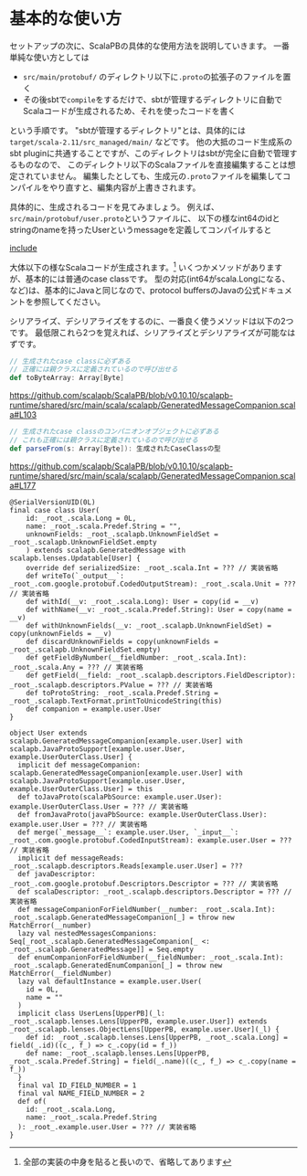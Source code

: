 # 基本的な使い方

セットアップの次に、ScalaPBの具体的な使用方法を説明していきます。
一番単純な使い方としては

- `src/main/protobuf/` のディレクトリ以下に`.proto`の拡張子のファイルを置く
- その後sbtで`compile`をするだけで、sbtが管理するディレクトリに自動でScalaコードが生成されるため、それを使ったコードを書く

という手順です。
"sbtが管理するディレクトリ"とは、具体的には`target/scala-2.11/src_managed/main/`
などです。
他の大抵のコード生成系のsbt pluginに共通することですが、このディレクトリはsbtが完全に自動で管理するものなので、
このディレクトリ以下のScalaファイルを直接編集することは想定されていません。
編集したとしても、生成元の`.proto`ファイルを編集してコンパイルをやり直すと、編集内容が上書きされます。


具体的に、生成されるコードを見てみましょう。
例えば、`src/main/protobuf/user.proto`というファイルに、
以下の様なint64のidとstringのnameを持ったUserというmessageを定義してコンパイルすると

[include](main/protobuf/user.proto)

大体以下の様なScalaコードが生成されます。[^generated-code]
いくつかメソッドがありますが、基本的には普通のcase classです。
型の対応(int64がscala.Longになる、など)は、基本的にJavaと同じなので、protocol buffersのJavaの公式ドキュメントを参照してください。

シリアライズ、デシリアライズをするのに、一番良く使うメソッドは以下の2つです。
最低限これら2つを覚えれば、シリアライズとデシリアライズが可能なはずです。

```scala
// 生成されたcase classに必ずある
// 正確には親クラスに定義されているので呼び出せる
def toByteArray: Array[Byte]
```

https://github.com/scalapb/ScalaPB/blob/v0.10.10/scalapb-runtime/shared/src/main/scala/scalapb/GeneratedMessageCompanion.scala#L103

```scala
// 生成されたcase classのコンパニオンオブジェクトに必ずある
// これも正確には親クラスに定義されているので呼び出せる
def parseFrom(s: Array[Byte]): 生成されたCaseClassの型
```

https://github.com/scalapb/ScalaPB/blob/v0.10.10/scalapb-runtime/shared/src/main/scala/scalapb/GeneratedMessageCompanion.scala#L177


```tut:silent
@SerialVersionUID(0L)
final case class User(
    id: _root_.scala.Long = 0L,
    name: _root_.scala.Predef.String = "",
    unknownFields: _root_.scalapb.UnknownFieldSet = _root_.scalapb.UnknownFieldSet.empty
    ) extends scalapb.GeneratedMessage with scalapb.lenses.Updatable[User] {
    override def serializedSize: _root_.scala.Int = ??? // 実装省略
    def writeTo(`_output__`: _root_.com.google.protobuf.CodedOutputStream): _root_.scala.Unit = ??? // 実装省略
    def withId(__v: _root_.scala.Long): User = copy(id = __v)
    def withName(__v: _root_.scala.Predef.String): User = copy(name = __v)
    def withUnknownFields(__v: _root_.scalapb.UnknownFieldSet) = copy(unknownFields = __v)
    def discardUnknownFields = copy(unknownFields = _root_.scalapb.UnknownFieldSet.empty)
    def getFieldByNumber(__fieldNumber: _root_.scala.Int): _root_.scala.Any = ??? // 実装省略
    def getField(__field: _root_.scalapb.descriptors.FieldDescriptor): _root_.scalapb.descriptors.PValue = ??? // 実装省略
    def toProtoString: _root_.scala.Predef.String = _root_.scalapb.TextFormat.printToUnicodeString(this)
    def companion = example.user.User
}

object User extends scalapb.GeneratedMessageCompanion[example.user.User] with scalapb.JavaProtoSupport[example.user.User, example.UserOuterClass.User] {
  implicit def messageCompanion: scalapb.GeneratedMessageCompanion[example.user.User] with scalapb.JavaProtoSupport[example.user.User, example.UserOuterClass.User] = this
  def toJavaProto(scalaPbSource: example.user.User): example.UserOuterClass.User = ??? // 実装省略
  def fromJavaProto(javaPbSource: example.UserOuterClass.User): example.user.User = ??? // 実装省略
  def merge(`_message__`: example.user.User, `_input__`: _root_.com.google.protobuf.CodedInputStream): example.user.User = ??? // 実装省略
  implicit def messageReads: _root_.scalapb.descriptors.Reads[example.user.User] = ??? 
  def javaDescriptor: _root_.com.google.protobuf.Descriptors.Descriptor = ??? // 実装省略
  def scalaDescriptor: _root_.scalapb.descriptors.Descriptor = ??? // 実装省略
  def messageCompanionForFieldNumber(__number: _root_.scala.Int): _root_.scalapb.GeneratedMessageCompanion[_] = throw new MatchError(__number)
  lazy val nestedMessagesCompanions: Seq[_root_.scalapb.GeneratedMessageCompanion[_ <: _root_.scalapb.GeneratedMessage]] = Seq.empty
  def enumCompanionForFieldNumber(__fieldNumber: _root_.scala.Int): _root_.scalapb.GeneratedEnumCompanion[_] = throw new MatchError(__fieldNumber)
  lazy val defaultInstance = example.user.User(
    id = 0L,
    name = ""
  )
  implicit class UserLens[UpperPB](_l: _root_.scalapb.lenses.Lens[UpperPB, example.user.User]) extends _root_.scalapb.lenses.ObjectLens[UpperPB, example.user.User](_l) {
    def id: _root_.scalapb.lenses.Lens[UpperPB, _root_.scala.Long] = field(_.id)((c_, f_) => c_.copy(id = f_))
    def name: _root_.scalapb.lenses.Lens[UpperPB, _root_.scala.Predef.String] = field(_.name)((c_, f_) => c_.copy(name = f_))
  }
  final val ID_FIELD_NUMBER = 1
  final val NAME_FIELD_NUMBER = 2
  def of(
    id: _root_.scala.Long,
    name: _root_.scala.Predef.String
  ): _root_.example.user.User = ??? // 実装省略
}
```


[^generated-code]: 全部の実装の中身を貼ると長いので、省略してあります
